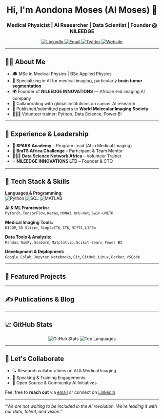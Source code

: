 <!-- Title Section -->
<h1 align="center">Hi, I'm Aondona Moses (AI Moses) 👋</h1>
<h3 align="center">Medical Physicist | AI Researcher | Data Scientist | Founder @ NILEEDGE</h3>

<p align="center">
  <a href="www.linkedin.com/in/aondona-iorumbur-48373a197" target="_blank">
    <img alt="LinkedIn" src="https://img.shields.io/badge/LinkedIn-blue?logo=linkedin&logoColor=white">
  </a>
  <a href="mosesiorumbur@gmail.com">
    <img alt="Email" src="https://img.shields.io/badge/Email-D14836?style=flat&logo=gmail&logoColor=white">
  </a>
  <a href="" target="_blank">
    <img alt="Twitter" src="https://img.shields.io/badge/Twitter-1DA1F2?style=flat&logo=twitter&logoColor=white">
  </a>
  <a href="https://nileedgeinnovations.org/" target="_blank">
    <img alt="Website" src="https://img.shields.io/badge/Portfolio-000000?style=flat&logo=github&logoColor=white">
  </a>
</p>

---

## 👨‍⚕️ About Me

- 🎓 MSc in Medical Physics | BSc Applied Physics
- 🧠 Specializing in AI for medical imaging, particularly **brain tumor segmentation**
- 🌍 Founder of **NILEEDGE INNOVATIONS** — African-led imaging AI company
- 🤝 Collaborating with global institutions on cancer AI research
- 🧾 Published/submitted papers to **World Molecular Imaging Society**
- 🧑🏽‍🏫 Volunteer trainer: Python, Data Science, Power BI

---

## 💼 Experience & Leadership

- 🔬 **SPARK Academy** – Program Lead (AI in Medical Imaging)
- 🧪 **BraTS Africa Challenge** – Participant & Team Mentor
- 🧑🏽‍💻 **Data Science Network Africa** – Volunteer Trainer
- 💡 **NILEEDGE INNOVATIONS LTD** – Founder & CTO

---

## 🔧 Tech Stack & Skills

**Languages & Programming:**  
![Python](https://img.shields.io/badge/-Python-3776AB?style=flat&logo=python&logoColor=white)
![SQL](https://img.shields.io/badge/-SQL-003B57?style=flat&logo=postgresql&logoColor=white)
![MATLAB](https://img.shields.io/badge/-MATLAB-0076A8?style=flat&logo=mathworks&logoColor=white)

**AI & ML Frameworks:**  
`PyTorch`, `TensorFlow`, `Keras`, `MONAI`, `nnU-Net`, `Swin-UNETR`

**Medical Imaging Tools:**  
`DICOM`, `3D Slicer`, `SimpleITK`, `ITK`, `NIfTI`, `LIFEx`

**Data Tools & Analysis:**  
`Pandas`, `NumPy`, `Seaborn`, `Matplotlib`, `Scikit-learn`, `Power BI`

**Development & Deployment:**  
`Google Colab`, `Jupyter Notebooks`, `Git`, `GitHub`, `Linux`, `Docker`, `VSCode`

---

## 🚀 Featured Projects

---

## ✍️ Publications & Blog



---

## 📈 GitHub Stats

<p align="center">
  <img src="https://github-readme-stats.vercel.app/api?username=AondonaMoses&show_icons=true&theme=tokyonight" alt="GitHub Stats" />
  <img src="https://github-readme-stats.vercel.app/api/top-langs/?username=AondonaMoses&layout=compact&theme=tokyonight" alt="Top Languages" />
</p>

---

## 🤝 Let's Collaborate

- 🔍 Research collaborations on AI & Medical Imaging
- 💬 Speaking & Training Engagements
- 🚀 Open Source & Community AI Initiatives

Feel free to **reach out** via [email](mosesiorumbur@gmail.com) or connect on [LinkedIn](www.linkedin.com/in/aondona-iorumbur-48373a197).

---

_“We are not waiting to be included in the AI revolution. We’re leading it with our data, talent, and vision.”_
